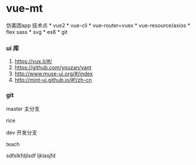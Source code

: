 # vue-mt
仿美团app 技术点  * vue2 * vue-cli * vue-router+vuex * vue-resource/axios * flex sass * svg * es6 * git



### ui 库
1. https://vux.li/#/ 
2. https://github.com/youzan/vant
3. http://www.muse-ui.org/#/index
4. http://mint-ui.github.io/#!/zh-cn 



### git
master  主分支

rice

dev     开发分支 

teach    







sdfslkfdjlsdf
ljklasjfd 